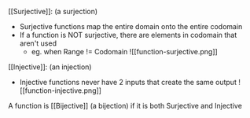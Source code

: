 

[[Surjective]]: (a surjection)
- Surjective functions map the entire domain onto the entire codomain
- If a function is NOT surjective, there are elements in codomain that aren't used
	- eg. when Range != Codomain
![[function-surjective.png]]


[[Injective]]: (an injection)
- Injective functions never have 2 inputs that create the same output
![[function-injective.png]]


A function is [[Bijective]] (a bijection) if it is both Surjective and Injective




